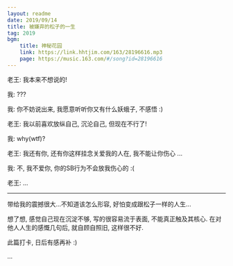 ```yaml
---
layout: readme
date: 2019/09/14
title: 被嫌弃的松子的一生
tag: 2019
bgm:
    title: 神秘花园
    link: https://link.hhtjim.com/163/28196616.mp3
    page: https://music.163.com/#/song?id=28196616
---
```


老王: 我本来不想说的!

我: ???

我: 你不妨说出来, 我愿意听听你又有什么妖蛾子, 不感悟 :)

老王: 我以前喜欢放纵自己, 沉沦自己, 但现在不行了!

我: why(wtf)?

老王: 我还有你, 还有你这样挂念关爱我的人在, 我不能让你伤心 ...

我: 不, 我不爱你, 你的SB行为不会放我伤心的 :(

老王: ...

---

带给我的震撼很大...不知道该怎么形容, 好怕变成跟松子一样的人生...

想了想, 感觉自己现在沉淀不够, 写的很容易流于表面, 不能真正触及其核心. 在对他人人生的感慨几句后, 就自顾自照旧, 这样很不好.

此篇打卡, 日后有感再补 :)

...
